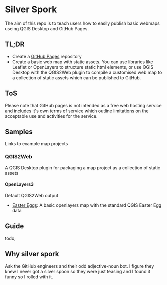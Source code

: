 # Silver Spork

The aim of this repo is to teach users how to easily publish basic webmaps useing QGIS Desktop and GitHub Pages.

## TL;DR

- Create a [GitHub Pages](https://docs.github.com/en/pages/getting-started-with-github-pages/about-github-pages) repository
- Create a basic web map with static assets. You can use libraries like Leaflet or OpenLayers to structure static html elements, or use QGIS Desktop with the QGIS2Web plugin to compile a customised web map to a collection of static assets which can be published to GitHub.

## ToS

Please note that GitHub pages is not intended as a free web hosting service and includes it's own terms of service which outline limitations on the acceptable use and activities for the service.

## Samples

Links to example map projects

### QGIS2Web

A QGIS Desktop plugin for packaging a map project as a collection of static assets

#### OpenLayers3

Default QGIS2Web output

- [Easter Eggs](./qgis2web/ol3/easter/index.html): A basic openlayers map with the standard QGIS Easter Egg data

## Guide

todo;

## Why silver spork

Ask the GitHub engineers and their odd adjective-noun bot. I figure they knew I never got a silver spoon so they were just teasing and I found it funny so I rolled with it.
